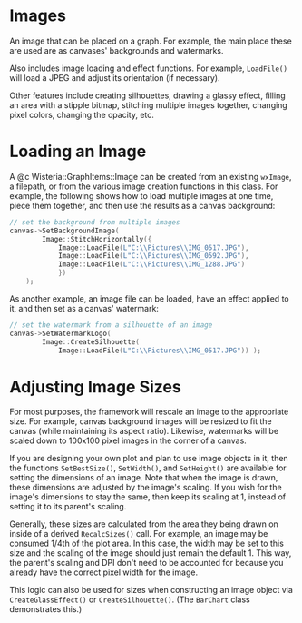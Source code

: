 Images
=============================

An image that can be placed on a graph. For example, the main place these are used
are as canvases' backgrounds and watermarks.

Also includes image loading and effect functions. For example,
`LoadFile()` will load a JPEG and adjust its orientation (if necessary).

Other features include creating silhouettes, drawing a glassy effect,
filling an area with a stipple bitmap, stitching multiple images together,
changing pixel colors, changing the opacity, etc.

Loading an Image
=============================

A @c Wisteria::GraphItems::Image can be created from an existing `wxImage`, a filepath, or from the various
image creation functions in this class. For example, the following shows how to load
multiple images at one time, piece them together, and then use the results as a canvas background:

```cpp
// set the background from multiple images
canvas->SetBackgroundImage(
        Image::StitchHorizontally({
            Image::LoadFile(L"C:\\Pictures\\IMG_0517.JPG"),
            Image::LoadFile(L"C:\\Pictures\\IMG_0592.JPG"),
            Image::LoadFile(L"C:\\Pictures\\IMG_1288.JPG")
            })
    );
```

As another example, an image file can be loaded, have an effect applied to it, and then
set as a canvas' watermark:

```cpp
// set the watermark from a silhouette of an image
canvas->SetWatermarkLogo(
        Image::CreateSilhouette(
            Image::LoadFile(L"C:\\Pictures\\IMG_0517.JPG")) );
```

Adjusting Image Sizes
=============================

For most purposes, the framework will rescale an image to the appropriate size. For example,
canvas background images will be resized to fit the canvas (while maintaining its aspect ratio).
Likewise, watermarks will be scaled down to 100x100 pixel images in the corner of a canvas.

If you are designing your own plot and plan to use image objects in it, then the functions `SetBestSize()`,
`SetWidth()`, and `SetHeight()` are available for setting the dimensions of an image. Note that when the
image is drawn, these dimensions are adjusted by the image's scaling. If you wish for the image's
dimensions to stay the same, then keep its scaling at 1, instead of setting it to its parent's scaling.

Generally, these sizes are calculated from the area they being drawn on inside of a derived
`RecalcSizes()` call. For example, an image may be consumed 1/4th of the plot area. In this case, the width
may be set to this size and the scaling of the image should just remain the default 1. This way, the parent's
scaling and DPI don't need to be accounted for because you already have the correct pixel width for the image.

This logic can also be used for sizes when constructing an image object via `CreateGlassEffect()` or `CreateSilhouette()`.
(The `BarChart` class demonstrates this.)